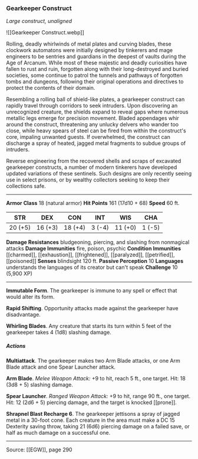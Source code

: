 ### Gearkeeper Construct
_Large construct, unaligned_

![[Gearkeeper Construct.webp]]

Rolling, deadly whirlwinds of metal plates and curving blades, these clockwork automatons were initially designed by tinkerers and mage engineers to be sentries and guardians in the deepest of vaults during the Age of Arcanum. While most of these majestic and deadly curiosities have fallen to rust and ruin, forgotten along with their long-destroyed and buried societies, some continue to patrol the tunnels and pathways of forgotten tombs and dungeons, following their original operations and directives to protect the contents of their domain.

Resembling a rolling ball of shield-like plates, a gearkeeper construct can rapidly travel through corridors to seek intruders. Upon discovering an unrecognized creature, the shields expand to reveal gaps where numerous metallic legs emerge for precision movement. Bladed appendages whir around the construct, threatening any unlucky delvers who wander too close, while heavy spears of steel can be fired from within the construct's core, impaling unwanted guests. If overwhelmed, the construct can discharge a spray of heated, jagged metal fragments to subdue groups of intruders.

Reverse engineering from the recovered shells and scraps of excavated gearkeeper constructs, a number of modern tinkerers have developed updated variations of these sentinels. Such designs are only recently seeing use in select prisons, or by wealthy collectors seeking to keep their collections safe.




---

**Armor Class** 18 (natural armor)
**Hit Points** 161 (17d10 + 68)
**Speed** 60 ft.

| STR     | DEX     | CON     | INT     | WIS     | CHA     |
|---------|---------|---------|---------|---------|---------|
| 20 (+5) | 16 (+3) | 18 (+4) | 3 (-4) | 11 (+0) | 1 (-5) |

**Damage Resistances** bludgeoning, piercing, and slashing from nonmagical attacks
**Damage Immunities** fire, poison, psychic
**Condition Immunities** [[charmed]], [[exhaustion]], [[frightened]], [[paralyzed]], [[petrified]], [[poisoned]]
**Senses** blindsight 120 ft.
**Passive Perception** 10
**Languages** understands the languages of its creator but can't speak
**Challenge** 10 (5,900 XP)

---

**Immutable Form**. The gearkeeper is immune to any spell or effect that would alter its form.

**Rapid Shifting**. Opportunity attacks made against the gearkeeper have disadvantage.

**Whirling Blades**. Any creature that starts its turn within 5 feet of the gearkeeper takes 4 (1d8) slashing damage.

##### Actions
**Multiattack**. The gearkeeper makes two Arm Blade attacks, or one Arm Blade attack and one Spear Launcher attack.

**Arm Blade**. _Melee Weapon Attack:_ +9 to hit, reach 5 ft., one target. Hit: 18 (3d8 + 5) slashing damage.

**Spear Launcher**. _Ranged Weapon Attack:_ +9 to hit, range 90 ft., one target. Hit: 12 (2d6 + 5) piercing damage, and the target is knocked [[prone]].

**Shrapnel Blast Recharge 6**. The gearkeeper jettisons a spray of jagged metal in a 30-foot cone. Each creature in the area must make a DC 15 Dexterity saving throw, taking 21 (6d6) piercing damage on a failed save, or half as much damage on a successful one.


---

Source: [[EGW]], page 290